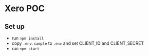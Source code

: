 # Xero POC

## Set up

- run `npm install`
- copy `.env.sample` to `.env` and set CLIENT_ID and CLIENT_SECRET
- run `npm start`
